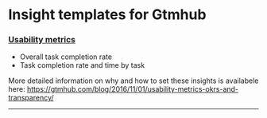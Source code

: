 # Insight templates for Gtmhub

### [Usability metrics](https://github.com/jordan-angelov/gtmhub-templates/tree/master/ux-metrics)

* Overall task completion rate
* Task completion rate and time by task

More detailed information on why and how to set these insights is availabele here:
https://gtmhub.com/blog/2016/11/01/usability-metrics-okrs-and-transparency/

------------------
